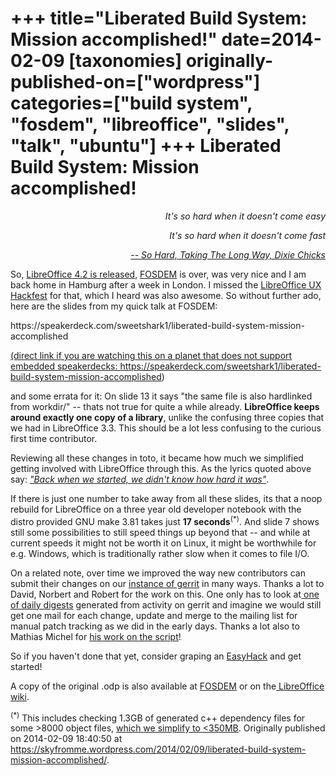 +++
title="Liberated Build System: Mission accomplished!"
date=2014-02-09
[taxonomies]
originally-published-on=["wordpress"]
categories=["build system", "fosdem", "libreoffice", "slides", "talk", "ubuntu"]
+++
Liberated Build System: Mission accomplished!
=============================================

<p style="text-align:right;"><em>It's so hard when it doesn't come easy</em></p>
<p style="text-align:right;"><em>It's so hard when it doesn't come fast</em></p>
<p style="text-align:right;"><a href="https://www.youtube.com/watch?v=Avpq7wjFRDA"><em>-- So Hard, Taking The Long Way, Dixie Chicks</em></a></p>
<p style="text-align:left;">So, <a href="http://blog.documentfoundation.org/2014/01/30/libreoffice-4-2-focusing-on-performance-and-interoperability-and-improving-the-integration-with-microsoft-windows/">LibreOffice 4.2 is released</a>, <a href="https://fosdem.org/2014/">FOSDEM</a> is over, was very nice and I am back home in Hamburg after a week in London. I missed the <a href="https://wiki.documentfoundation.org/Hackfest/FOSDEM2014">LibreOffice UX Hackfest</a> for that, which I heard was also awesome. So without further ado, here are the slides from my quick talk at FOSDEM:</p>
https://speakerdeck.com/sweetshark1/liberated-build-system-mission-accomplished

<a href="https://speakerdeck.com/sweetshark1/liberated-build-system-mission-accomplished">(direct link if you are watching this on a planet that does not support embedded speakerdecks: https://speakerdeck.com/sweetshark1/liberated-build-system-mission-accomplished)</a>

and some errata for it: On slide 13 it says "the same file is also hardlinked from workdir/" -- thats not true for quite a while already. <strong>LibreOffice keeps around exactly one copy of a library</strong>, unlike the confusing three copies that we had in LibreOffice 3.3. This should be a lot less confusing to the curious first time contributor.

Reviewing all these changes in toto, it became how much we simplified getting involved with LibreOffice through this. As the lyrics quoted above say: <a href="https://www.youtube.com/watch?v=Avpq7wjFRDA"><em> "Back when we started, we didn't know how hard it was"</em></a>.

If there is just one number to take away from all these slides, its that a noop rebuild for LibreOffice on a three year old developer notebook with the distro provided GNU make 3.81 takes just <strong>17 seconds</strong><sup>(*)</sup>. And slide 7 shows still some possibilities to still speed things up beyond that -- and while at current speeds it might not be worth it on Linux, it might be worthwhile for e.g. Windows, which is traditionally rather slow when it comes to file I/O.

On a related note, over time we improved the way new contributors can submit their changes on our <a href="https://gerrit.libreoffice.org">instance of gerrit</a> in many ways. Thanks a lot to David, Norbert and Robert for the work on this. One only has to look at<a href="http://nabble.documentfoundation.org/LibreOffice-Gerrit-News-for-core-on-2014-02-08-td4096179.html"> one of daily digests</a> generated from activity on gerrit and imagine we would still get one mail for each change, update and merge to the mailing list for manual patch tracking as we did in the early days. Thanks a lot also to Mathias Michel for <a href="https://gerrit.libreoffice.org/gitweb?p=dev-tools.git;a=history;f=gerritbot/send-daily-digest;h=79d86b8926ec7be8a5b9624e20e06d5c6275d85e;hb=362e11ede8be6fd4b85eb6ed6bfdaf6b946f43b4">his work on the script</a>!

So if you haven't done that yet, consider graping an <a href="https://wiki.documentfoundation.org/Development/Easy_Hacks">EasyHack</a> and get started!

A copy of the original .odp is also available at <a href="https://fosdem.org/2014/schedule/event/liberated_build_system_mission_accomplished/">FOSDEM</a> or on the<a href="https://wiki.documentfoundation.org/User:Bjoern-michaelsen"> LibreOffice wiki</a>.

<sup>(*)</sup> This includes checking 1.3GB of generated c++ dependency files for some &gt;8000 object files, <a href="https://gerrit.libreoffice.org/gitweb?p=core.git;a=blob;f=solenv/bin/concat-deps.c;h=a64723f476d77f88c147545dc8844ac47c44dfb2;hb=53c84ea21e4e709f3b40d5f56ce764f0c4ce1fc7">which we simplify to &lt;350MB</a>.
Originally published on 2014-02-09 18:40:50 at https://skyfromme.wordpress.com/2014/02/09/liberated-build-system-mission-accomplished/.
